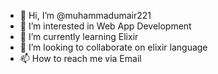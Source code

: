 - 👋 Hi, I’m @muhammadumair221
- 👀 I’m interested in Web App Development
- 🌱 I’m currently learning Elixir
- 💞️ I’m looking to collaborate on elixir language
- 📫 How to reach me via Email

<!---
muhammadumair221/muhammadumair221 is a ✨ special ✨ repository because its `README.md` (this file) appears on your GitHub profile.
You can click the Preview link to take a look at your changes.
--->
